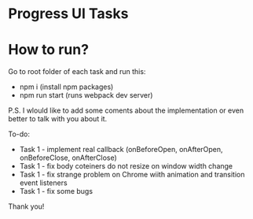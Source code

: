 # Progress UI Tasks


# How to run?
Go to root folder of each task and run this:
  - npm i (install npm packages)
  - npm run start (runs webpack dev server)

P.S. I wlould like to add some coments about the implementation or even better to talk with you about it.

To-do:
* Task 1 - implement real callback (onBeforeOpen, onAfterOpen, onBeforeClose, onAfterClose)
* Task 1 - fix body coteiners do not resize on window width change
* Task 1 - fix strange problem on Chrome wiith animation and transition event listeners
* Task 1 - fix some bugs

Thank you!
